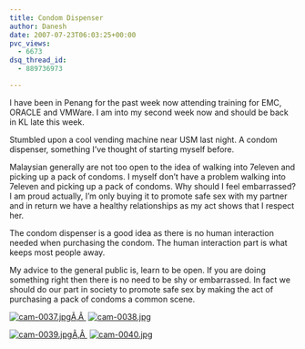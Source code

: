 ```yaml
---
title: Condom Dispenser
author: Danesh
date: 2007-07-23T06:03:25+00:00
pvc_views:
  - 6673
dsq_thread_id:
  - 889736973

---
```

I have been in Penang for the past week now attending training for EMC, ORACLE and VMWare. I am into my second week now and should be back in KL late this week.

Stumbled upon a cool vending machine near USM last night. A condom dispenser, something I&#8217;ve thought of starting myself before.

Malaysian generally are not too open to the idea of walking into 7eleven and picking up a pack of condoms. I myself don&#8217;t have a problem walking into 7eleven and picking up a pack of condoms. Why should I feel embarrassed? I am proud actually, I&#8217;m only buying it to promote safe sex with my partner and in return we have a healthy relationships as my act shows that I respect her.

The condom dispenser is a good idea as there is no human interaction needed when purchasing the condom. The human interaction part is what keeps most people away.

My advice to the general public is, learn to be open. If you are doing something right then there is no need to be shy or embarrassed. In fact we should do our part in society to promote safe sex by making the act of purchasing a pack of condoms a common scene.

[![cam-0037.jpg][1]Ã‚Â ][2] [![cam-0038.jpg][3]][4]

[![cam-0039.jpg][5]Ã‚Â ][6] [![cam-0040.jpg][7]][8]

 [1]: /wp-content/uploads/2007/07/cam-0037.thumbnail.jpg
 [2]: /wp-content/uploads/2007/07/cam-0037.jpg "cam-0037.jpg"
 [3]: /wp-content/uploads/2007/07/cam-0038.thumbnail.jpg
 [4]: /wp-content/uploads/2007/07/cam-0038.jpg "cam-0038.jpg"
 [5]: /wp-content/uploads/2007/07/cam-0039.thumbnail.jpg
 [6]: /wp-content/uploads/2007/07/cam-0039.jpg "cam-0039.jpg"
 [7]: /wp-content/uploads/2007/07/cam-0040.thumbnail.jpg
 [8]: /wp-content/uploads/2007/07/cam-0040.jpg "cam-0040.jpg"